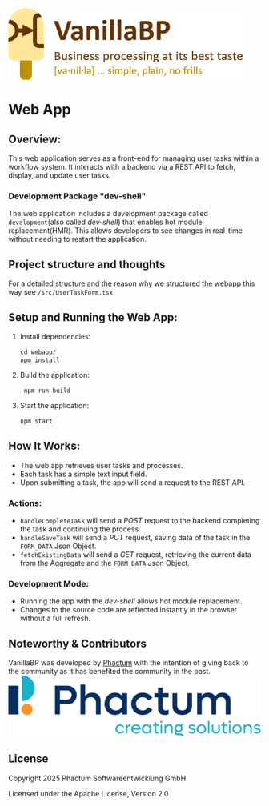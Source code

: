 ![VanillaBP](readme/vanillabp-headline.png)

# Web App

## Overview:
This web application serves as a front-end for managing user tasks within a workflow system.
It interacts with a backend via a REST API to fetch, display, and update user tasks.

### Development Package "dev-shell"
The web application includes a development package called `development`(also called *dev-shell*) that enables hot module replacement(HMR).
This allows developers to see changes in real-time without needing to restart the application.

## Project structure and thoughts

For a detailed structure and the reason why we structured the webapp this way see `/src/UserTaskForm.tsx`.

## Setup and Running the Web App:
1. Install dependencies:
    ```shell
   cd webapp/
    npm install
    ```
2. Build the application:
   ```shell
    npm run build
   ```

3. Start the application:
    ```sh
    npm start
    ```

## How It Works:
- The web app retrieves user tasks and processes.
- Each task has a simple text input field.
- Upon submitting a task, the app will send a request to the REST API.

### Actions:
- `handleCompleteTask` will send a *POST* request to the backend completing the task and continuing the process.
- `handleSaveTask` will send a *PUT* request, saving data of the task in the `FORM_DATA` Json Object.
- `fetchExistingData` will send a *GET* request, retrieving the current data from the Aggregate and the `FORM_DATA` Json Object.

### Development Mode:
- Running the app with the *dev-shell* allows hot module replacement.
- Changes to the source code are reflected instantly in the browser without a full refresh.

## Noteworthy & Contributors

VanillaBP was developed by [Phactum](https://www.phactum.at) with the intention of giving back to the community as it
has benefited the community in the past.\
![Phactum](readme/phactum.png)

## License

Copyright 2025 Phactum Softwareentwicklung GmbH

Licensed under the Apache License, Version 2.0
